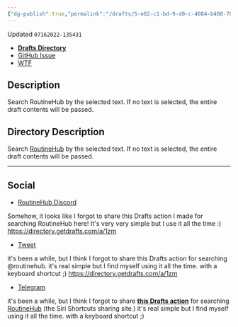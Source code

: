 ```yaml
---
{"dg-publish":true,"permalink":"/drafts/5-e82-c1-bd-9-d0-c-4084-b480-78473-c53-fc-74-2/","dgHomeLink":true,"dgPassFrontmatter":false}
---
```


Updated `07162022-135431`

- [**Drafts Directory**](https://directory.getdrafts.com/a/1zm)
- [GitHub Issue](https://github.com/extratone/drafts/issues/54)
- [WTF](https://davidblue.wtf/drafts/5E82C1BD-9D0C-4084-B480-78473C53FC74.html)

## Description

Search RoutineHub by the selected text. If no text is selected, the entire draft contents will be passed.

## Directory Description

Search [RoutineHub](https://routinehub.co) by the selected text. If no text is selected, the entire draft contents will be passed.

---

## Social

- [RoutineHub Discord](https://discord.com/channels/503976650439131183/504063013515427851/997937049833312256)

Somehow, it looks like I forgot to share this Drafts action I made for searching RoutineHub here! It's very very simple but I use it all the time :) https://directory.getdrafts.com/a/1zm

- [Tweet](https://twitter.com/NeoYokel/status/1548378893395976192)

it's been a while, but I think I forgot to share this Drafts action for searching @routinehub. it's real simple but I find myself using it all the time. with a keyboard shortcut ;) https://directory.getdrafts.com/a/1zm

- [Telegram](https://t.me/draftsapp/226)

it's been a while, but I think I forgot to share [**this Drafts action**](https://directory.getdrafts.com/a/1zm) for searching [RoutineHub](https://routinehub.co) (the Siri Shortcuts sharing site.) it's real simple but I find myself using it all the time. with a keyboard shortcut ;)